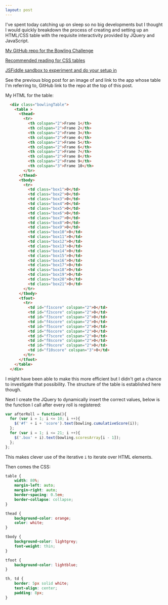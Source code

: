 ```yaml
---
layout: post
---
```

I've spent today catching up on sleep so no big developments but I thought I would quickly breakdown the process of creating and setting up an HTML/CSS table with the requisite interactivity provided by JQuery and JavaScript.

[My GitHub repo for the Bowling Challenge](https://github.com/sanjsanj/bowling-challenge)

[Recommended reading for CSS tables](https://css-tricks.com/complete-guide-table-element/)

[JSFiddle sandbox to experiment and do your setup in](http://jsfiddle.net)

<!--more-->

See the previous blog post for an image of and link to the app whose table I'm referring to, GitHub link to the repo at the top of this post.

My HTML for the table:

```html
  <div class="bowlingTable">
    <table >
      <thead>
        <tr>
          <th colspan="2">Frame 1</th>
          <th colspan="2">Frame 2</th>
          <th colspan="2">Frame 3</th>
          <th colspan="2">Frame 4</th>
          <th colspan="2">Frame 5</th>
          <th colspan="2">Frame 6</th>
          <th colspan="2">Frame 7</th>
          <th colspan="2">Frame 8</th>
          <th colspan="2">Frame 9</th>
          <th colspan="3">Frame 10</th>
        </tr>
      </thead>
      <tbody>
        <tr>
          <td class="box1">0</td>
          <td class="box2">0</td>
          <td class="box3">0</td>
          <td class="box4">0</td>
          <td class="box5">0</td>
          <td class="box6">0</td>
          <td class="box7">0</td>
          <td class="box8">0</td>
          <td class="box9">0</td>
          <td class="box10">0</td>
          <td class="box11">0</td>
          <td class="box12">0</td>
          <td class="box13">0</td>
          <td class="box14">0</td>
          <td class="box15">0</td>
          <td class="box16">0</td>
          <td class="box17">0</td>
          <td class="box18">0</td>
          <td class="box19">0</td>
          <td class="box20">0</td>
          <td class="box21">0</td>
        </tr>
      </tbody>
      <tfoot>
        <tr>
          <td id="f1score" colspan="2">0</td>
          <td id="f2score" colspan="2">0</td>
          <td id="f3score" colspan="2">0</td>
          <td id="f4score" colspan="2">0</td>
          <td id="f5score" colspan="2">0</td>
          <td id="f6score" colspan="2">0</td>
          <td id="f7score" colspan="2">0</td>
          <td id="f8score" colspan="2">0</td>
          <td id="f9score" colspan="2">0</td>
          <td id="f10score" colspan="3">0</td>
        </tr>
      </tfoot>
    </table>
  </div>
```

I might have been able to make this more efficient but I didn't get a chance to investigate that possibility.  The structure of the table is established here though.

Next I create the JQuery to dynamically insert the correct values, below is the function I call after every roll is registered:

```javascript
var afterRoll = function(){
  for (var i = 1; i <= 10; i ++){
    $('#f' + i + 'score').text(bowling.cumulativeScore(i));
  };
  for (var i = 1; i <= 21; i ++){
    $('.box' + i).text(bowling.scoresArray[i - 1]);
  };
};
```

This makes clever use of the iterative `i` to iterate over HTML elements.

Then comes the CSS:

```css
table {
    width: 80%;
    margin-left: auto;
    margin-right: auto;
    border-spacing: 0.5em;
    border-collapse: collapse;
}

thead {
    background-color: orange;
    color: white;
}

tbody {
    background-color: lightgrey;
    font-weight: thin;
}

tfoot {
    background-color: lightblue;
}

th, td {
    border: 5px solid white;
    text-align: center;
    padding: 8px;
}
```
